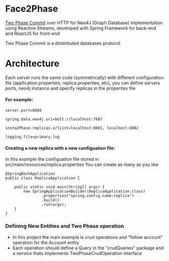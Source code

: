 # Face2Phase
<a href="https://en.wikipedia.org/wiki/Two-phase_commit_protocol">Two Phase Commit</a> over HTTP for Neo4J (Graph Database) implementation using Reactive Streams, developed with Spring Framework for back-end and ReactJS for front-end

Two Phase Commit is a disterbuted databases protocol

# Architecture
Each server runs the same code (symmetrically) with different configuration file (application.properties, replica.properties, etc),
you can define servers ports, neo4j instance and specify replicas in the properites file

#### For example:  
```
server.port=8080

spring.data.neo4j.uri=bolt://localhost:7687

insta2Phase.replicas.urlList=localhost:8081, localhost:8082

logging.file=primary.log

```
#### Creating a new replica with a new configuation file:
In this example the configuation file stored in src/main/resources/replica.properties
You can create as many as you like
```
@SpringBootApplication
public class ReplicaApplication {

    public static void main(String[] args) {
        new SpringApplicationBuilder(ReplicaApplication.class)
                .properties("spring.config.name:replica")
                .build()
                .run(args);
    }
}
```

### Defining New Entities and Two Phase operation
* In this project the main example is crud operations and "follow account" operation for the Account entity
* Each operation should define a Query in the "crudQueries" package and a service thats implements TwoPhaseCrudOperation<R extends Query> interface
